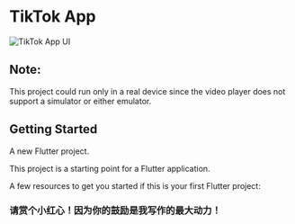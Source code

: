 # TikTok App 

![TikTok App UI](https://user-images.githubusercontent.com/16510597/88754800-d5728b80-d189-11ea-862d-be294c22da84.jpg)

## Note:
 This project could run only in a real device since the video player does not support a simulator or either emulator.


## Getting Started

A new Flutter project.

This project is a starting point for a Flutter application.

A few resources to get you started if this is your first Flutter project:

### 请赏个小红心！因为你的鼓励是我写作的最大动力！
